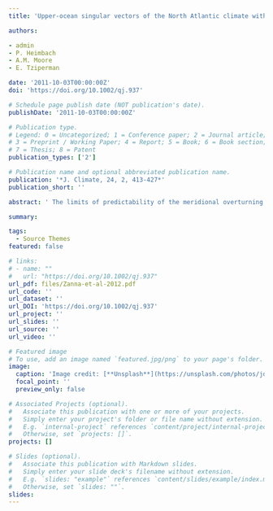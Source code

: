 ```yaml
---
title: 'Upper-ocean singular vectors of the North Atlantic climate with implications for linear predictability and variability'

authors:

- admin
- P. Heimbach
- A.M. Moore
- E. Tziperman

date: '2011-10-03T00:00:00Z'
doi: 'https://doi.org/10.1002/qj.937'

# Schedule page publish date (NOT publication's date).
publishDate: '2011-10-03T00:00:00Z'

# Publication type.
# Legend: 0 = Uncategorized; 1 = Conference paper; 2 = Journal article;
# 3 = Preprint / Working Paper; 4 = Report; 5 = Book; 6 = Book section;
# 7 = Thesis; 8 = Patent
publication_types: ['2']

# Publication name and optional abbreviated publication name.
publication: '*J. Climate, 24, 2, 413-427*'
publication_short: ''

abstract: ' The limits of predictability of the meridional overturning circulation (MOC) and upper-ocean temperatures due to errors in ocean initial conditions and model parametrizations are investigated in an idealized configuration of an ocean general circulation model (GCM). Singular vectors (optimal perturbations) are calculated using the GCM, its tangent linear and adjoint models to determine an upper bound on the predictability of North Atlantic climate. The maximum growth time-scales of MOC and upper-ocean temperature anomalies, excited by the singular vectors, are 18.5 and 13 years respectively and in part explained by the westward propagation of upper-ocean anomalies against the mean flow. As a result of the linear interference of non-orthogonal eigenmodes of the non-normal dynamics, the ocean dynamics are found to actively participate in the significant growth of the anomalies. An initial density perturbation of merely 0.02 kg m−3 is found to lead to a 1.7 Sv MOC anomaly after 18.5 years. In addition, Northern Hemisphere upper-ocean temperature perturbations can be amplified by a factor of 2 after 13 years. The growth of upper-ocean temperature and MOC anomalies is slower and weaker when excited by the upper-ocean singular vectors than when the deep ocean is perturbed. This leads to the conclusion that predictability experiments perturbing only the atmospheric initial state may overestimate the predictability time. Interestingly, optimal MOC and upper-ocean temperature excitations are only weakly correlated, thus limiting the utility of SST observations to infer MOC variability. The excitation of anomalies in this model might have a crucial impact on the variability and predictability of Atlantic climate. The limit of predictability of the MOC is found to be different from that of the upper-ocean heat content, emphasizing that errors in ocean initial conditions will affect various measures differently and such uncertainties should be carefully considered in decadal prediction experiments. Copyright © 2011 Royal Meteorological Society'

summary: 

tags:
  - Source Themes
featured: false

# links:
# - name: ""
#   url: "https://doi.org/10.1002/qj.937"
url_pdf: files/Zanna-et-al-2012.pdf
url_code: ''
url_dataset: ''
url_DOI: 'https://doi.org/10.1002/qj.937'
url_project: ''
url_slides: ''
url_source: ''
url_video: ''

# Featured image
# To use, add an image named `featured.jpg/png` to your page's folder.
image:
  caption: 'Image credit: [**Unsplash**](https://unsplash.com/photos/jdD8gXaTZsc)'
  focal_point: ''
  preview_only: false

# Associated Projects (optional).
#   Associate this publication with one or more of your projects.
#   Simply enter your project's folder or file name without extension.
#   E.g. `internal-project` references `content/project/internal-project/index.md`.
#   Otherwise, set `projects: []`.
projects: []

# Slides (optional).
#   Associate this publication with Markdown slides.
#   Simply enter your slide deck's filename without extension.
#   E.g. `slides: "example"` references `content/slides/example/index.md`.
#   Otherwise, set `slides: ""`.
slides:
---
```


